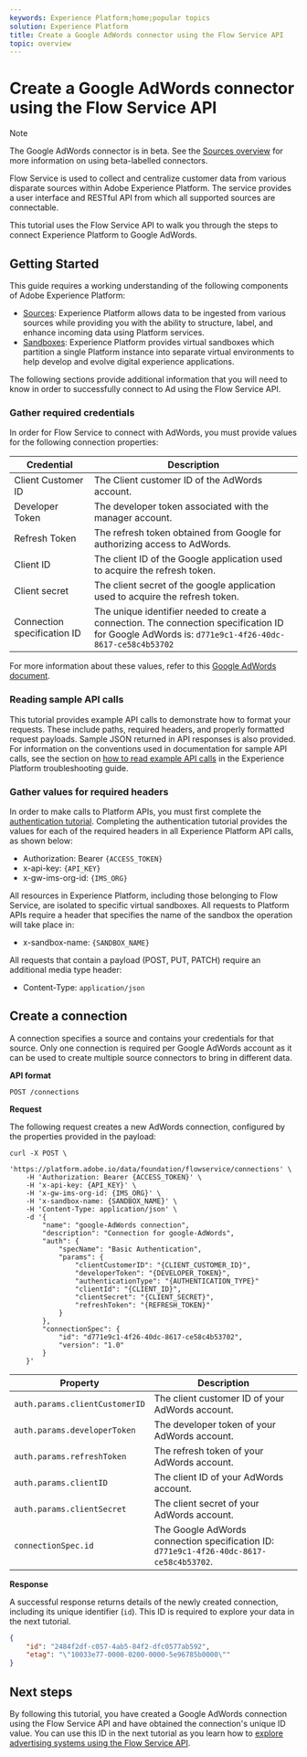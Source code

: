 ```yaml
---
keywords: Experience Platform;home;popular topics
solution: Experience Platform
title: Create a Google AdWords connector using the Flow Service API
topic: overview
---
```


# Create a Google AdWords connector using the Flow Service API

>[!NOTE]
>The Google AdWords connector is in beta. See the [Sources overview](../../../../home.md#terms-and-conditions) for more information on using beta-labelled connectors.

Flow Service is used to collect and centralize customer data from various disparate sources within Adobe Experience Platform. The service provides a user interface and RESTful API from which all supported sources are connectable.

This tutorial uses the Flow Service API to walk you through the steps to connect Experience Platform to Google AdWords.

## Getting Started

This guide requires a working understanding of the following components of Adobe Experience Platform:

*   [Sources](../../../../home.md): Experience Platform allows data to be ingested from various sources while providing you with the ability to structure, label, and enhance incoming data using Platform services.
*   [Sandboxes](../../../../../sandboxes/home.md): Experience Platform provides virtual sandboxes which partition a single Platform instance into separate virtual environments to help develop and evolve digital experience applications.

The following sections provide additional information that you will need to know in order to successfully connect to Ad using the Flow Service API.

### Gather required credentials

In order for Flow Service to connect with AdWords, you must provide values for the following connection properties:

| **Credential** | **Description** |
| -------------- | --------------- |
| Client Customer ID | The Client customer ID of the AdWords account. |
| Developer Token | The developer token associated with the manager account. |
| Refresh Token | The refresh token obtained from Google for authorizing access to AdWords. |
| Client ID | The client ID of the Google application used to acquire the refresh token. |
| Client secret | The client secret of the google application used to acquire the refresh token. |
| Connection specification ID | The unique identifier needed to create a connection. The connection specification ID for Google AdWords is: `d771e9c1-4f26-40dc-8617-ce58c4b53702` |

For more information about these values, refer to this [Google AdWords document](https://developers.google.com/adwords/api/docs/guides/authentication).

### Reading sample API calls

This tutorial provides example API calls to demonstrate how to format your requests. These include paths, required headers, and properly formatted request payloads. Sample JSON returned in API responses is also provided. For information on the conventions used in documentation for sample API calls, see the section on [how to read example API calls](../../../../../landing/troubleshooting.md#how-do-i-format-an-api-request) in the Experience Platform troubleshooting guide.

### Gather values for required headers

In order to make calls to Platform APIs, you must first complete the [authentication tutorial](../../../../../tutorials/authentication.md). Completing the authentication tutorial provides the values for each of the required headers in all Experience Platform API calls, as shown below:

*   Authorization: Bearer `{ACCESS_TOKEN}`
*   x-api-key: `{API_KEY}`
*   x-gw-ims-org-id: `{IMS_ORG}`

All resources in Experience Platform, including those belonging to Flow Service, are isolated to specific virtual sandboxes. All requests to Platform APIs require a header that specifies the name of the sandbox the operation will take place in:

*   x-sandbox-name: `{SANDBOX_NAME}`

All requests that contain a payload (POST, PUT, PATCH) require an additional media type header:

*   Content-Type: `application/json`

## Create a connection

A connection specifies a source and contains your credentials for that source. Only one connection is required per Google AdWords account as it can be used to create multiple source connectors to bring in different data.

**API format**

```https
POST /connections
```

**Request**

The following request creates a new AdWords connection, configured by the properties provided in the payload:


```shell
curl -X POST \
    'https://platform.adobe.io/data/foundation/flowservice/connections' \
    -H 'Authorization: Bearer {ACCESS_TOKEN}' \
    -H 'x-api-key: {API_KEY}' \
    -H 'x-gw-ims-org-id: {IMS_ORG}' \
    -H 'x-sandbox-name: {SANDBOX_NAME}' \
    -H 'Content-Type: application/json' \
    -d '{
        "name": "google-AdWords connection",
        "description": "Connection for google-AdWords",
        "auth": {
            "specName": "Basic Authentication",
            "params": {
                "clientCustomerID": "{CLIENT_CUSTOMER_ID}",
                "developerToken": "{DEVELOPER_TOKEN}",
                "authenticationType": "{AUTHENTICATION_TYPE}"
                "clientId": "{CLIENT_ID}",
                "clientSecret": "{CLIENT_SECRET}",
                "refreshToken": "{REFRESH_TOKEN}"
            }
        },
        "connectionSpec": {
            "id": "d771e9c1-4f26-40dc-8617-ce58c4b53702",
            "version": "1.0"
        }
    }'
```

| Property | Description |
| --------- | ----------- |
| `auth.params.clientCustomerID` | The client customer ID of your AdWords account. |
| `auth.params.developerToken` | The developer token of your AdWords account. |
| `auth.params.refreshToken` | The refresh token of your AdWords account. |
| `auth.params.clientID` | The client ID of your AdWords account. |
| `auth.params.clientSecret` | The client secret of your AdWords account. |
| `connectionSpec.id` | The Google AdWords connection specification ID: `d771e9c1-4f26-40dc-8617-ce58c4b53702`. |

**Response**

A successful response returns details of the newly created connection, including its unique identifier (`id`). This ID is required to explore your data in the next tutorial.

```json
{
    "id": "2484f2df-c057-4ab5-84f2-dfc0577ab592",
    "etag": "\"10033e77-0000-0200-0000-5e96785b0000\""
}
```

## Next steps

By following this tutorial, you have created a Google AdWords connection using the Flow Service API and have obtained the connection's unique ID value. You can use this ID in the next tutorial as you learn how to [explore advertising systems using the Flow Service API](../../explore/advertising.md).
